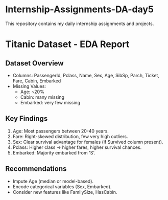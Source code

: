 # Internship-Assignments-DA-day5
This repository contains my daily internship assignments and projects.
# Titanic Dataset - EDA Report

## Dataset Overview
- Columns: PassengerId, Pclass, Name, Sex, Age, SibSp, Parch, Ticket, Fare, Cabin, Embarked
- Missing Values:
  - Age: ~20%
  - Cabin: many missing
  - Embarked: very few missing

## Key Findings
1. Age: Most passengers between 20-40 years.
2. Fare: Right-skewed distribution, few very high outliers.
3. Sex: Clear survival advantage for females (if Survived column present).
4. Pclass: Higher class → higher fares, higher survival chances.
5. Embarked: Majority embarked from 'S'.

## Recommendations
- Impute Age (median or model-based).
- Encode categorical variables (Sex, Embarked).
- Consider new features like FamilySize, HasCabin.

